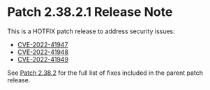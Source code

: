 # Patch 2.38.2.1 Release Note

This is a HOTFIX patch release to address security issues:

- [CVE-2022-41947](https://github.com/dhis2/dhis2-core/security/advisories/GHSA-763w-rm78-6xcg)
- [CVE-2022-41948](https://github.com/dhis2/dhis2-core/security/advisories/GHSA-59fm-8432-2426)
- [CVE-2022-41949](https://github.com/dhis2/dhis2-core/security/advisories/GHSA-6qh9-rxc8-7943)

See [Patch 2.38.2](ReleaseNote-2.38.2.md) for the full list of fixes included in the parent patch release.
